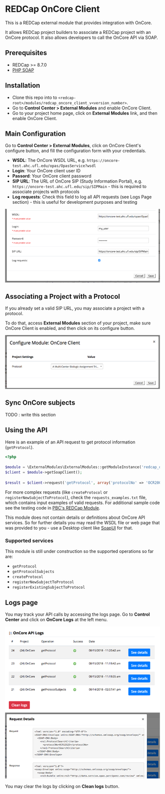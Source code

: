 # REDCap OnCore Client
This is a REDCap external module that provides integration with OnCore.

It allows REDCap project builders to associate a REDCap project with an OnCore protocol. It also allows developers to call the OnCore API via SOAP.

## Prerequisites
- REDCap >= 8.7.0
- [PHP SOAP](http://php.net/manual/en/book.soap.php)

## Installation
- Clone this repo into to `<redcap-root>/modules/redcap_oncore_client_v<version_number>`.
- Go to **Control Center > External Modules** and enable OnCore Client.
- Go to your project home page, click on **External Modules** link, and then enable OnCore Client.

## Main Configuration
Go to **Control Center > External Modules**, click on OnCore Client's configure button, and fill the configuration form with your credentials.

- **WSDL**: The OnCore WSDL URL, e.g. `https://oncore-test.ahc.ufl.edu/opas/OpasService?wsdl`
- **Login**: Your OnCore client user ID
- **Passord**: Your OnCore client password
- **SIP URL**: The URL of OnCore SIP (Study Information Portal), e.g. `https://oncore-test.ahc.ufl.edu/sip/SIPMain` - this is required to associate projects with protocols
- **Log requests**: Check this field to log all API requests (see Logs Page section) - this is useful for development purposes and testing

![Config form](img/config_form.png)

## Associating a Project with a Protocol

If you already set a valid SIP URL, you may associate a project with a protocol.

To do that, access **External Modules** section of your project, make sure OnCore Client is enabled, and then click on its configure button.

![Protocol association](img/protocol_association.png)

## Sync OnCore subjects

TODO : write this section


## Using the API

Here is an example of an API request to get protocol information (`getProtocol`).

```php
<?php

$module = \ExternalModules\ExternalModules::getModuleInstance('redcap_oncore_client');
$client = $module->getSoapClient();

$result = $client->request('getProtocol', array('protocolNo' => 'OCR20002'));
```

For more complex requests (like `createProtocol` or `registerNewSubjectToProtocol`), check the `requests_examples.txt` file, which contains input examples of valid requests. For additional sample code see the testing code in [PBC's REDCap Module](https://github.com/pbchase/my_redcap_module/tree/redcap_oncore_client_test).

This module does not contain details or definitions about OnCore API services. So for further details you may read the WSDL file or web page that was provided to you - use a Desktop client like [SoapUI](https://www.soapui.org/) for that.

### Supported services
This module is still under construction so the supported operations so far are:

- `getProtocol`
- `getProtocolSubjects`
- `createProtocol`
- `registerNewSubjectToProtocol`
- `registerExistingSubjectToProtocol`

## Logs page
You may track your API calls by accessing the logs page. Go to **Control Center** and click on **OnCore Logs** at the left menu.

![Logs page list](img/logs_page.png)
![Request](img/request_details.png)

You may clear the logs by clicking on **Clean logs** button.
